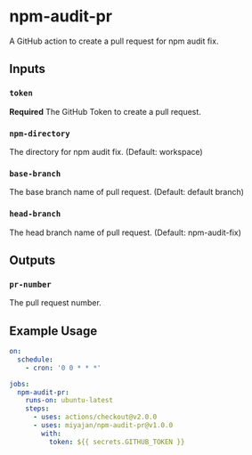 # npm-audit-pr

A GitHub action to create a pull request for npm audit fix.

## Inputs

### `token`

**Required** The GitHub Token to create a pull request.

### `npm-directory`

The directory for npm audit fix. (Default: workspace)

### `base-branch`

The base branch name of pull request. (Default: default branch)

### `head-branch`

The head branch name of pull request. (Default: npm-audit-fix)

## Outputs

### `pr-number`

The pull request number.

## Example Usage

```yaml
on:
  schedule:
    - cron: '0 0 * * *'

jobs:
  npm-audit-pr:
    runs-on: ubuntu-latest
    steps:
      - uses: actions/checkout@v2.0.0
      - uses: miyajan/npm-audit-pr@v1.0.0
        with:
          token: ${{ secrets.GITHUB_TOKEN }}
```
